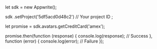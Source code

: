 let sdk = new Appwrite();

sdk
    .setProject('5df5acd0d48c2') // Your project ID
;

let promise = sdk.avatars.getCreditCard('amex');

promise.then(function (response) {
    console.log(response); // Success
}, function (error) {
    console.log(error); // Failure
});